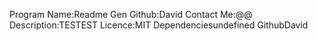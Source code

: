 Program Name:Readme Gen
Github:David
Contact Me:@@
Description:TESTEST
Licence:MIT
Dependenciesundefined
GithubDavid
